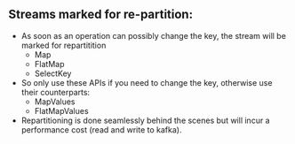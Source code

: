 ## Streams marked for re-partition: 

- As soon as an operation can possibly change the key, the stream will be marked for repartitition
  - Map
  - FlatMap
  - SelectKey
- So only use these APIs if you need to change the key, otherwise use their counterparts: 
  - MapValues
  - FlatMapValues
- Repartitioning is done seamlessly behind the scenes but will incur a performance cost (read and write to kafka).

